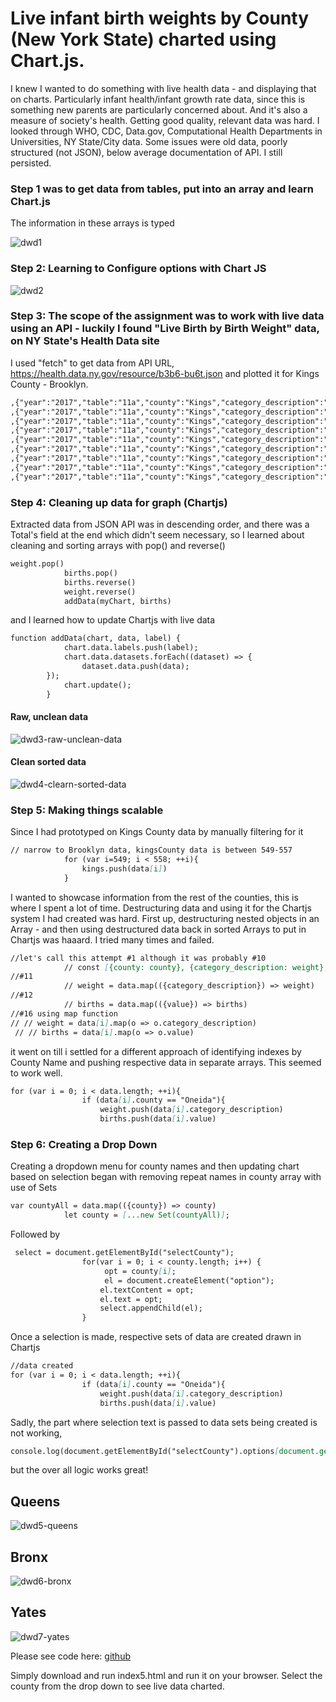 # Live infant birth weights by County (New York State) charted using Chart.js.

I knew I wanted to do something with live health data - and displaying that on charts. Particularly infant health/infant growth rate data, since this is something new parents are particularly concerned about. And it's also a measure of society's health.  Getting good quality, relevant data was hard. I looked through WHO, CDC, Data.gov, Computational Health Departments in Universities, NY State/City data. Some issues were old data, poorly structured (not JSON), below average documentation of API. I still persisted.

### Step 1 was to get data from tables, put into an array and learn Chart.js

The information in these arrays is typed

![dwd1](dwd1.png)

### Step 2: Learning to Configure options with Chart JS

![dwd2](dwd2.png)

### Step 3: The scope of the assignment was to work with live data using an API - luckily I found "Live Birth by Birth Weight" data, on NY State's Health Data site

I used "fetch" to get data from API URL, https://health.data.ny.gov/resource/b3b6-bu6t.json
and plotted it for Kings County - Brooklyn.

```markdown
,{"year":"2017","table":"11a","county":"Kings","category_description":"2500-2999","value":"7930"}
,{"year":"2017","table":"11a","county":"Kings","category_description":"3000-3499","value":"15891"}
,{"year":"2017","table":"11a","county":"Kings","category_description":"Not Stated","value":"4"}
,{"year":"2017","table":"11a","county":"Kings","category_description":"2000-2499","value":"1892"}
,{"year":"2017","table":"11a","county":"Kings","category_description":"Total","value":"39068"}
,{"year":"2017","table":"11a","county":"Kings","category_description":"1000-1499","value":"289"}
,{"year":"2017","table":"11a","county":"Kings","category_description":"1500-1999","value":"595"}
,{"year":"2017","table":"11a","county":"Kings","category_description":"Under 1000","value":"220"}
,{"year":"2017","table":"11a","county":"Kings","category_description":"3500+","value":"12247"}
```

### Step 4: Cleaning up data for graph (Chartjs)

Extracted data from JSON API was in descending order, and there was a Total's field at the end which didn't seem necessary, so I learned about cleaning and sorting arrays with pop() and reverse()

```markdown
weight.pop()
            births.pop()
            births.reverse()
            weight.reverse()
            addData(myChart, births)
```

and I learned how to update Chartjs with live data

```markdown
function addData(chart, data, label) {
            chart.data.labels.push(label);
            chart.data.datasets.forEach((dataset) => {
                dataset.data.push(data);
        });
            chart.update();
        }
```

#### Raw, unclean data
![dwd3-raw-unclean-data](dwd3-raw-unclean-data.png)

#### Clean sorted data
![dwd4-clearn-sorted-data](dwd4-clearn-sorted-data.png)


### Step 5: Making things scalable
Since I had prototyped on Kings County data by manually filtering for it
```markdown
// narrow to Brooklyn data, kingsCounty data is between 549-557
            for (var i=549; i < 558; ++i){
                kings.push(data[i])                 
            }
```
I wanted to showcase information from the rest of the counties,
this is where I spent a lot of time. Destructuring data and using it for the Chartjs system I had created was hard. First up, destructuring nested objects in an Array - and then using destructured data back in sorted Arrays to put in Chartjs was haaard. I tried many times and failed.

```markdown
//let's call this attempt #1 although it was probably #10
            // const [{county: county}, {category_description: weight}, {value: births }] = data 
//#11
            // weight = data.map(({category_description}) => weight)
//#12
            // births = data.map(({value}) => births)
//#16 using map function
// // weight = data[i].map(o => o.category_description)
 // // births = data[i].map(o => o.value)
```

it went on till i settled for a different approach of identifying indexes by County Name and pushing respective data in separate arrays. This seemed to work well.
```markdown
for (var i = 0; i < data.length; ++i){
                if (data[i].county == "Oneida"){
                    weight.push(data[i].category_description)
                    births.push(data[i].value)     
```

### Step 6: Creating a Drop Down
Creating a dropdown menu for county names and then updating chart based on selection began with removing repeat names in county array with use of Sets

```markdown
var countyAll = data.map(({county}) => county)
            let county = [...new Set(countyAll)];
```

Followed by

```markdown
 select = document.getElementById("selectCounty");
                for(var i = 0; i < county.length; i++) {
                     opt = county[i];
                     el = document.createElement("option");
                    el.textContent = opt;
                    el.text = opt;
                    select.appendChild(el);                                    
                }
```

Once a selection is made,  respective sets of data are created drawn in Chartjs

```markdown
//data created
for (var i = 0; i < data.length; ++i){
                if (data[i].county == "Oneida"){
                    weight.push(data[i].category_description)
                    births.push(data[i].value)    

```
Sadly, the part where selection text is passed to data sets being created is not working,

```markdown
console.log(document.getElementById("selectCounty").options[document.getElementById('selectCounty').selectedOptions].text)
```
but the over all logic works great!

## Queens
![dwd5-queens](dwd5-queens.png)

## Bronx
![dwd6-bronx](dwd6-bronx.png)

## Yates
![dwd7-yates](dwd7-yates.png)

Please see code here: [github](https://github.com/bsehgol/dwd-api-nyc-health/blob/master/index5.html)
 
 
Simply download and run index5.html and run it on your browser. Select the county from the drop down to see live data charted.











